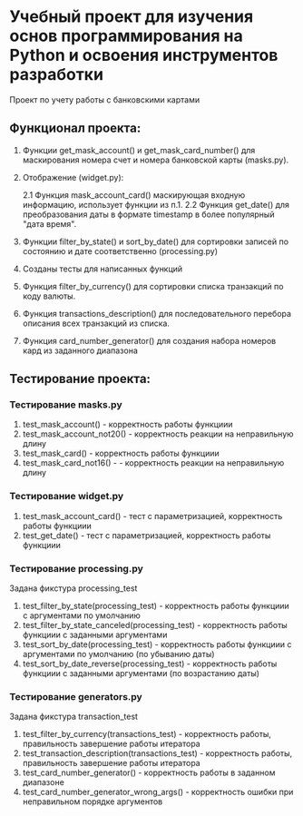 # Учебный проект для изучения основ программирования на Python и освоения инструментов разработки
Проект по учету работы с банковскими картами

## Функционал проекта:
1. Функции get_mask_account() и get_mask_card_number() для маскирования номера счет и номера банковской карты (masks.py).
2. Отображение (widget.py):

   2.1 Функция mask_account_card() маскирующая входную информацию, использует функции из п.1.
   2.2 Функция get_date() для преобразования даты в формате timestamp в более популярный "дата время".
3. Функции filter_by_state() и sort_by_date() для сортировки записей по состоянию и дате соответственно (processing.py)
4. Созданы тесты для написанных функций
5. Функция filter_by_currency() для сортировки списка транзакций по коду валюты.
6. Функция transactions_description() для последовательного перебора описания всех транзакций из списка.
7. Функция card_number_generator() для создания набора номеров кард из заданного диапазона

## Тестирование проекта:
### Тестирование masks.py
1. test_mask_account() - корректность работы функциии
2. test_mask_account_not20() - корректность реакции на неправильную длину
3. test_mask_card() - корректность работы функциии
4. test_mask_card_not16() - - корректность реакции на неправильную длину

### Тестирование widget.py
1. test_mask_account_card() - тест с параметризацией, корректность работы функциии
2. test_get_date() - тест с параметризацией, корректность работы функциии

### Тестирование processing.py
Задана фикстура processing_test
1. test_filter_by_state(processing_test) - корректность работы функциии с аргументами по умолчанию
2. test_filter_by_state_canceled(processing_test) - корректность работы функциии с заданными аргументами
3. test_sort_by_date(processing_test) - корректность работы функциии с аргументами по умолчанию (по убыванию даты)
4. test_sort_by_date_reverse(processing_test) - корректность работы функциии с заданными аргументами (по возрастанию даты)

### Тестирование generators.py
Задана фикстура transaction_test
1. test_filter_by_currency(transactions_test) - корректность работы, правильность завершение работы итератора
2. test_transaction_description(transactions_test) - корректность работы, правильность завершение работы итератора
3. test_card_number_generator() - корректность работы в заданном диапазоне
4. test_card_number_generator_wrong_args() - корректность ошибки при неправильном порядке аргументов